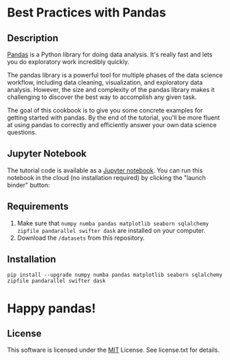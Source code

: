 # Best Practices with Pandas

## Description

[Pandas](http://pandas.pydata.org/) is a Python library for doing data analysis. It's really fast and lets you do exploratory work incredibly quickly.

The pandas library is a powerful tool for multiple phases of the data science workflow, including data cleaning, visualization, and exploratory data analysis. However, the size and complexity of the pandas library makes it challenging to discover the best way to accomplish any given task.

The goal of this cookbook is to give you some concrete examples for getting started with pandas. By the end of the tutorial, you'll be more fluent at using pandas to correctly and efficiently answer your own data science questions.

## Jupyter Notebook

The tutorial code is available as a [Jupyter notebook](tutorial.ipynb). You can run this notebook in the cloud (no installation required) by clicking the "launch binder" button:

## Requirements

1. Make sure that `numpy numba pandas matplotlib seaborn sqlalchemy zipfile pandarallel swifter dask` are installed on your computer.
2. Download the `/datasets` from this repository.

## Installation

```shell
pip install --upgrade numpy numba pandas matplotlib seaborn sqlalchemy zipfile pandarallel swifter dask

```

Happy pandas!
=============

## License

This software is licensed under the [MIT](LICENSE) License.  See license.txt for details.
